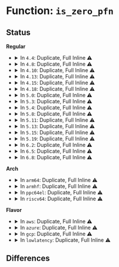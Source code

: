 # Function: <code>is_zero_pfn</code>

## Status
<b>Regular</b>
<ul>
<li>
<details>
<summary>In <code>4.4</code>: Duplicate, Full Inline ⚠️</summary>

**Collision:** Static Duplication

**Inline:** Full

**Transformation:** False

**Instances:**

```
In mm/gup.c (0)
Location: include/asm-generic/pgtable.h:602
Inline: True
```
```
In mm/memory.c (0)
Location: include/asm-generic/pgtable.h:602
Inline: True
```
```
In mm/huge_memory.c (0)
Location: include/asm-generic/pgtable.h:602
Inline: True
```
```
In fs/proc/page.c (0)
Location: include/asm-generic/pgtable.h:602
Inline: True
```
</details>
</li>
<li>
<details>
<summary>In <code>4.8</code>: Duplicate, Full Inline ⚠️</summary>

**Collision:** Static Duplication

**Inline:** Full

**Transformation:** False

**Instances:**

```
In mm/gup.c (0)
Location: include/asm-generic/pgtable.h:615
Inline: True
```
```
In mm/memory.c (0)
Location: include/asm-generic/pgtable.h:615
Inline: True
```
```
In mm/khugepaged.c (0)
Location: include/asm-generic/pgtable.h:615
Inline: True
```
```
In fs/proc/page.c (0)
Location: include/asm-generic/pgtable.h:615
Inline: True
```
</details>
</li>
<li>
<details>
<summary>In <code>4.10</code>: Duplicate, Full Inline ⚠️</summary>

**Collision:** Static Duplication

**Inline:** Full

**Transformation:** False

**Instances:**

```
In mm/gup.c (0)
Location: include/asm-generic/pgtable.h:638
Inline: True
```
```
In mm/memory.c (0)
Location: include/asm-generic/pgtable.h:638
Inline: True
```
```
In mm/ksm.c (0)
Location: include/asm-generic/pgtable.h:638
Inline: True
```
```
In mm/khugepaged.c (0)
Location: include/asm-generic/pgtable.h:638
Inline: True
```
```
In fs/proc/page.c (0)
Location: include/asm-generic/pgtable.h:638
Inline: True
```
</details>
</li>
<li>
<details>
<summary>In <code>4.13</code>: Duplicate, Full Inline ⚠️</summary>

**Collision:** Static Duplication

**Inline:** Full

**Transformation:** False

**Instances:**

```
In mm/gup.c (0)
Location: include/asm-generic/pgtable.h:743
Inline: True
```
```
In mm/memory.c (0)
Location: include/asm-generic/pgtable.h:743
Inline: True
```
```
In mm/ksm.c (0)
Location: include/asm-generic/pgtable.h:743
Inline: True
```
```
In mm/khugepaged.c (0)
Location: include/asm-generic/pgtable.h:743
Inline: True
```
```
In fs/proc/page.c (0)
Location: include/asm-generic/pgtable.h:743
Inline: True
```
</details>
</li>
<li>
<details>
<summary>In <code>4.15</code>: Duplicate, Full Inline ⚠️</summary>

**Collision:** Static Duplication

**Inline:** Full

**Transformation:** False

**Instances:**

```
In mm/gup.c (0)
Location: include/asm-generic/pgtable.h:788
Inline: True
```
```
In mm/memory.c (0)
Location: include/asm-generic/pgtable.h:788
Inline: True
```
```
In mm/ksm.c (0)
Location: include/asm-generic/pgtable.h:788
Inline: True
```
```
In mm/migrate.c (0)
Location: include/asm-generic/pgtable.h:788
Inline: True
```
```
In mm/khugepaged.c (0)
Location: include/asm-generic/pgtable.h:788
Inline: True
```
```
In fs/proc/page.c (0)
Location: include/asm-generic/pgtable.h:788
Inline: True
```
</details>
</li>
<li>
<details>
<summary>In <code>4.18</code>: Duplicate, Full Inline ⚠️</summary>

**Collision:** Static Duplication

**Inline:** Full

**Transformation:** False

**Instances:**

```
In mm/gup.c (ffffffff81228145)
Location: include/asm-generic/pgtable.h:831
Inline: True
Inline callers:
  - mm/gup.c:__get_user_pages
  - mm/gup.c:follow_page_pte
```
```
In mm/memory.c (ffffffff81229ccd)
Location: include/asm-generic/pgtable.h:831
Inline: True
Inline callers:
  - mm/memory.c:wp_page_copy
  - mm/memory.c:__vm_insert_mixed
  - mm/memory.c:vm_normal_page_pmd
  - mm/memory.c:_vm_normal_page
```
```
In mm/ksm.c (ffffffff81260524)
Location: include/asm-generic/pgtable.h:831
Inline: True
Inline callers:
  - mm/ksm.c:try_to_merge_one_page
```
```
In mm/migrate.c (ffffffff8126dfeb)
Location: include/asm-generic/pgtable.h:831
Inline: True
Inline callers:
  - mm/migrate.c:migrate_vma_collect_pmd
```
```
In mm/khugepaged.c (ffffffff8127cfff)
Location: include/asm-generic/pgtable.h:831
Inline: True
Inline callers:
  - mm/khugepaged.c:khugepaged_scan_mm_slot
  - mm/khugepaged.c:collapse_huge_page
  - mm/khugepaged.c:collapse_huge_page
  - mm/khugepaged.c:collapse_huge_page
  - mm/khugepaged.c:collapse_huge_page
```
```
In fs/proc/page.c (ffffffff8132a771)
Location: include/asm-generic/pgtable.h:831
Inline: True
Inline callers:
  - fs/proc/page.c:stable_page_flags
```
</details>
</li>
<li>
<details>
<summary>In <code>5.0</code>: Duplicate, Full Inline ⚠️</summary>

**Collision:** Static Duplication

**Inline:** Full

**Transformation:** False

**Instances:**

```
In mm/gup.c (ffffffff8123b965)
Location: include/asm-generic/pgtable.h:869
Inline: True
Inline callers:
  - mm/gup.c:__get_user_pages
  - mm/gup.c:follow_page_pte
```
```
In mm/memory.c (ffffffff8123d2b5)
Location: include/asm-generic/pgtable.h:869
Inline: True
Inline callers:
  - mm/memory.c:wp_page_copy
  - mm/memory.c:__vm_insert_mixed
  - mm/memory.c:insert_pfn
  - mm/memory.c:vm_normal_page_pmd
  - mm/memory.c:_vm_normal_page
```
```
In mm/ksm.c (ffffffff81274c8a)
Location: include/asm-generic/pgtable.h:869
Inline: True
Inline callers:
  - mm/ksm.c:try_to_merge_one_page
```
```
In mm/migrate.c (ffffffff81282e5b)
Location: include/asm-generic/pgtable.h:869
Inline: True
Inline callers:
  - mm/migrate.c:migrate_vma_collect_pmd
```
```
In mm/khugepaged.c (ffffffff81291b71)
Location: include/asm-generic/pgtable.h:869
Inline: True
Inline callers:
  - mm/khugepaged.c:khugepaged
  - mm/khugepaged.c:collapse_huge_page
  - mm/khugepaged.c:collapse_huge_page
  - mm/khugepaged.c:collapse_huge_page
  - mm/khugepaged.c:collapse_huge_page
```
```
In fs/proc/page.c (ffffffff81341ace)
Location: include/asm-generic/pgtable.h:869
Inline: True
Inline callers:
  - fs/proc/page.c:stable_page_flags
```
</details>
</li>
<li>
<details>
<summary>In <code>5.3</code>: Duplicate, Full Inline ⚠️</summary>

**Collision:** Static Duplication

**Inline:** Full

**Transformation:** False

**Instances:**

```
In mm/gup.c (ffffffff8124ce53)
Location: include/asm-generic/pgtable.h:869
Inline: True
Inline callers:
  - mm/gup.c:__get_user_pages
  - mm/gup.c:follow_page_pte
```
```
In mm/memory.c (ffffffff8124ef57)
Location: include/asm-generic/pgtable.h:869
Inline: True
Inline callers:
  - mm/memory.c:wp_page_copy
  - mm/memory.c:__vm_insert_mixed
  - mm/memory.c:insert_pfn
  - mm/memory.c:vm_normal_page_pmd
  - mm/memory.c:vm_normal_page
```
```
In mm/ksm.c (ffffffff8128f76e)
Location: include/asm-generic/pgtable.h:869
Inline: True
Inline callers:
  - mm/ksm.c:replace_page
```
```
In mm/khugepaged.c (ffffffff812abe2b)
Location: include/asm-generic/pgtable.h:869
Inline: True
Inline callers:
  - mm/khugepaged.c:khugepaged_scan_pmd
  - mm/khugepaged.c:__collapse_huge_page_isolate
  - mm/khugepaged.c:__collapse_huge_page_isolate
```
```
In fs/proc/page.c (ffffffff81369f02)
Location: include/asm-generic/pgtable.h:869
Inline: True
Inline callers:
  - fs/proc/page.c:stable_page_flags
```
</details>
</li>
<li>
<details>
<summary>In <code>5.4</code>: Duplicate, Full Inline ⚠️</summary>

**Collision:** Static Duplication

**Inline:** Full

**Transformation:** False

**Instances:**

```
In mm/gup.c (ffffffff8125b383)
Location: include/asm-generic/pgtable.h:869
Inline: True
Inline callers:
  - mm/gup.c:__get_user_pages
  - mm/gup.c:follow_page_pte
```
```
In mm/memory.c (ffffffff8125d539)
Location: include/asm-generic/pgtable.h:869
Inline: True
Inline callers:
  - mm/memory.c:wp_page_copy
  - mm/memory.c:__vm_insert_mixed
  - mm/memory.c:insert_pfn
  - mm/memory.c:vm_normal_page_pmd
  - mm/memory.c:vm_normal_page
```
```
In mm/ksm.c (ffffffff8129f4f3)
Location: include/asm-generic/pgtable.h:869
Inline: True
Inline callers:
  - mm/ksm.c:replace_page
```
```
In mm/migrate.c (ffffffff812aec35)
Location: include/asm-generic/pgtable.h:869
Inline: True
Inline callers:
  - mm/migrate.c:migrate_vma_collect_pmd
```
```
In mm/khugepaged.c (ffffffff812bd63b)
Location: include/asm-generic/pgtable.h:869
Inline: True
Inline callers:
  - mm/khugepaged.c:khugepaged_scan_pmd
  - mm/khugepaged.c:__collapse_huge_page_isolate
  - mm/khugepaged.c:__collapse_huge_page_isolate
```
```
In fs/proc/page.c (ffffffff81382122)
Location: include/asm-generic/pgtable.h:869
Inline: True
Inline callers:
  - fs/proc/page.c:stable_page_flags
```
</details>
</li>
<li>
<details>
<summary>In <code>5.8</code>: Duplicate, Full Inline ⚠️</summary>

**Collision:** Static Duplication

**Inline:** Full

**Transformation:** False

**Instances:**

```
In mm/gup.c (ffffffff8128944c)
Location: include/linux/pgtable.h:1043
Inline: True
Inline callers:
  - mm/gup.c:get_gate_page
  - mm/gup.c:follow_page_pte
```
```
In mm/memory.c (ffffffff8128ce59)
Location: include/linux/pgtable.h:1043
Inline: True
Inline callers:
  - mm/memory.c:wp_page_copy
  - mm/memory.c:__vm_insert_mixed
  - mm/memory.c:insert_pfn
  - mm/memory.c:vm_normal_page
```
```
In mm/ksm.c (ffffffff812d3b41)
Location: include/linux/pgtable.h:1043
Inline: True
Inline callers:
  - mm/ksm.c:replace_page
```
```
In mm/migrate.c (ffffffff812e4243)
Location: include/linux/pgtable.h:1043
Inline: True
Inline callers:
  - mm/migrate.c:migrate_vma_collect_pmd
```
```
In mm/khugepaged.c (ffffffff812f2d56)
Location: include/linux/pgtable.h:1043
Inline: True
Inline callers:
  - mm/khugepaged.c:khugepaged_scan_pmd
  - mm/khugepaged.c:__collapse_huge_page_copy
  - mm/khugepaged.c:__collapse_huge_page_copy
  - mm/khugepaged.c:__collapse_huge_page_isolate
  - mm/khugepaged.c:release_pte_pages
```
```
In mm/hmm.c (ffffffff8130af42)
Location: include/linux/pgtable.h:1043
Inline: True
```
```
In fs/proc/page.c (ffffffff813cc752)
Location: include/linux/pgtable.h:1043
Inline: True
Inline callers:
  - fs/proc/page.c:stable_page_flags
```
</details>
</li>
<li>
<details>
<summary>In <code>5.11</code>: Duplicate, Full Inline ⚠️</summary>

**Collision:** Static Duplication

**Inline:** Full

**Transformation:** False

**Instances:**

```
In mm/gup.c (ffffffff8129312c)
Location: include/linux/pgtable.h:1133
Inline: True
Inline callers:
  - mm/gup.c:get_gate_page
  - mm/gup.c:follow_page_pte
```
```
In mm/memory.c (ffffffff81297e59)
Location: include/linux/pgtable.h:1133
Inline: True
Inline callers:
  - mm/memory.c:wp_page_copy
  - mm/memory.c:__vm_insert_mixed
  - mm/memory.c:insert_pfn
  - mm/memory.c:vm_normal_page
```
```
In mm/ksm.c (ffffffff812df541)
Location: include/linux/pgtable.h:1133
Inline: True
Inline callers:
  - mm/ksm.c:replace_page
```
```
In mm/migrate.c (ffffffff812efce6)
Location: include/linux/pgtable.h:1133
Inline: True
Inline callers:
  - mm/migrate.c:migrate_vma_collect_pmd
```
```
In mm/khugepaged.c (ffffffff812fd38d)
Location: include/linux/pgtable.h:1133
Inline: True
Inline callers:
  - mm/khugepaged.c:khugepaged_scan_pmd
  - mm/khugepaged.c:__collapse_huge_page_isolate
  - mm/khugepaged.c:release_pte_pages
```
```
In mm/hmm.c (ffffffff81316e12)
Location: include/linux/pgtable.h:1133
Inline: True
```
```
In fs/proc/page.c (ffffffff813de3ba)
Location: include/linux/pgtable.h:1133
Inline: True
Inline callers:
  - fs/proc/page.c:stable_page_flags
```
</details>
</li>
<li>
<details>
<summary>In <code>5.13</code>: Duplicate, Full Inline ⚠️</summary>

**Collision:** Static Duplication

**Inline:** Full

**Transformation:** False

**Instances:**

```
In mm/gup.c (ffffffff81296f0c)
Location: include/linux/pgtable.h:1134
Inline: True
Inline callers:
  - mm/gup.c:check_and_migrate_movable_pages
  - mm/gup.c:get_gate_page
  - mm/gup.c:follow_page_pte
```
```
In mm/memory.c (ffffffff8129d500)
Location: include/linux/pgtable.h:1134
Inline: True
Inline callers:
  - mm/memory.c:wp_page_copy
  - mm/memory.c:__vm_insert_mixed
  - mm/memory.c:insert_pfn
  - mm/memory.c:vm_normal_page
```
```
In mm/hugetlb.c (ffffffff812d6911)
Location: include/linux/pgtable.h:1134
Inline: True
Inline callers:
  - mm/hugetlb.c:dequeue_huge_page_nodemask
```
```
In mm/ksm.c (ffffffff812e7e5e)
Location: include/linux/pgtable.h:1134
Inline: True
Inline callers:
  - mm/ksm.c:replace_page
```
```
In mm/migrate.c (ffffffff812f566a)
Location: include/linux/pgtable.h:1134
Inline: True
Inline callers:
  - mm/migrate.c:migrate_vma_collect_pmd
```
```
In mm/khugepaged.c (ffffffff813040fa)
Location: include/linux/pgtable.h:1134
Inline: True
Inline callers:
  - mm/khugepaged.c:khugepaged_scan_pmd
  - mm/khugepaged.c:__collapse_huge_page_isolate
  - mm/khugepaged.c:__collapse_huge_page_isolate
```
```
In mm/hmm.c (ffffffff8131d03a)
Location: include/linux/pgtable.h:1134
Inline: True
```
```
In fs/proc/page.c (ffffffff813e5196)
Location: include/linux/pgtable.h:1134
Inline: True
Inline callers:
  - fs/proc/page.c:stable_page_flags
```
</details>
</li>
<li>
<details>
<summary>In <code>5.15</code>: Duplicate, Full Inline ⚠️</summary>

**Collision:** Static Duplication

**Inline:** Full

**Transformation:** False

**Instances:**

```
In mm/gup.c (ffffffff812d78bc)
Location: include/linux/pgtable.h:1153
Inline: True
Inline callers:
  - mm/gup.c:check_and_migrate_movable_pages
  - mm/gup.c:get_gate_page
  - mm/gup.c:follow_page_pte
```
```
In mm/memory.c (ffffffff812ddc00)
Location: include/linux/pgtable.h:1153
Inline: True
Inline callers:
  - mm/memory.c:wp_page_copy
  - mm/memory.c:__vm_insert_mixed
  - mm/memory.c:insert_pfn
  - mm/memory.c:vm_normal_page
```
```
In mm/hugetlb.c (ffffffff8131c6da)
Location: include/linux/pgtable.h:1153
Inline: True
Inline callers:
  - mm/hugetlb.c:dequeue_huge_page_nodemask
```
```
In mm/ksm.c (ffffffff8132fd8e)
Location: include/linux/pgtable.h:1153
Inline: True
Inline callers:
  - mm/ksm.c:replace_page
```
```
In mm/migrate.c (ffffffff8133fc61)
Location: include/linux/pgtable.h:1153
Inline: True
Inline callers:
  - mm/migrate.c:migrate_vma_collect_pmd
```
```
In mm/khugepaged.c (ffffffff8134de2a)
Location: include/linux/pgtable.h:1153
Inline: True
Inline callers:
  - mm/khugepaged.c:khugepaged_scan_pmd
  - mm/khugepaged.c:__collapse_huge_page_isolate
  - mm/khugepaged.c:__collapse_huge_page_isolate
```
```
In mm/hmm.c (ffffffff8136a4bd)
Location: include/linux/pgtable.h:1153
Inline: True
```
```
In fs/proc/page.c (ffffffff81436d66)
Location: include/linux/pgtable.h:1153
Inline: True
Inline callers:
  - fs/proc/page.c:stable_page_flags
```
</details>
</li>
<li>
<details>
<summary>In <code>5.19</code>: Duplicate, Full Inline ⚠️</summary>

**Collision:** Static Duplication

**Inline:** Full

**Transformation:** False

**Instances:**

```
In mm/gup.c (ffffffff81337b09)
Location: include/linux/pgtable.h:1215
Inline: True
Inline callers:
  - mm/gup.c:check_and_migrate_movable_pages
  - mm/gup.c:get_gate_page
  - mm/gup.c:follow_page_pte
  - mm/gup.c:try_grab_folio
```
```
In mm/memory.c (ffffffff8133dbc5)
Location: include/linux/pgtable.h:1215
Inline: True
Inline callers:
  - mm/memory.c:wp_page_copy
  - mm/memory.c:__vm_insert_mixed
  - mm/memory.c:insert_pfn
  - mm/memory.c:vm_normal_page
```
```
In mm/hugetlb.c (ffffffff813877ec)
Location: include/linux/pgtable.h:1215
Inline: True
Inline callers:
  - mm/hugetlb.c:dequeue_huge_page_nodemask
```
```
In mm/ksm.c (ffffffff813a0157)
Location: include/linux/pgtable.h:1215
Inline: True
Inline callers:
  - mm/ksm.c:replace_page
```
```
In mm/migrate_device.c (ffffffff813b72c6)
Location: include/linux/pgtable.h:1215
Inline: True
Inline callers:
  - mm/migrate_device.c:migrate_vma_collect_pmd
```
```
In mm/khugepaged.c (ffffffff813c708a)
Location: include/linux/pgtable.h:1215
Inline: True
Inline callers:
  - mm/khugepaged.c:khugepaged_scan_pmd
  - mm/khugepaged.c:__collapse_huge_page_isolate
  - mm/khugepaged.c:__collapse_huge_page_isolate
```
```
In mm/hmm.c (ffffffff813e8677)
Location: include/linux/pgtable.h:1215
Inline: True
```
```
In fs/proc/page.c (ffffffff814b1793)
Location: include/linux/pgtable.h:1215
Inline: True
Inline callers:
  - fs/proc/page.c:stable_page_flags
```
</details>
</li>
<li>
<details>
<summary>In <code>6.2</code>: Duplicate, Full Inline ⚠️</summary>

**Collision:** Static Duplication

**Inline:** Full

**Transformation:** False

**Instances:**

```
In mm/vmscan.c (ffffffff8137823a)
Location: include/linux/pgtable.h:1251
Inline: True
```
```
In mm/gup.c (ffffffff813ae9c8)
Location: include/linux/pgtable.h:1251
Inline: True
Inline callers:
  - mm/gup.c:collect_longterm_unpinnable_pages
  - mm/gup.c:get_gate_page
  - mm/gup.c:follow_page_pte
  - mm/gup.c:try_grab_folio
```
```
In mm/memory.c (ffffffff813b6c9e)
Location: include/linux/pgtable.h:1251
Inline: True
Inline callers:
  - mm/memory.c:wp_page_copy
  - mm/memory.c:__vm_insert_mixed
  - mm/memory.c:insert_pfn
  - mm/memory.c:vm_normal_page
```
```
In mm/hugetlb.c (ffffffff81405c07)
Location: include/linux/pgtable.h:1251
Inline: True
Inline callers:
  - mm/hugetlb.c:dequeue_huge_page_nodemask
```
```
In mm/ksm.c (ffffffff8141f03e)
Location: include/linux/pgtable.h:1251
Inline: True
Inline callers:
  - mm/ksm.c:replace_page
```
```
In mm/migrate_device.c (ffffffff81438da3)
Location: include/linux/pgtable.h:1251
Inline: True
Inline callers:
  - mm/migrate_device.c:migrate_vma_collect_pmd
```
```
In mm/khugepaged.c (ffffffff8144aefa)
Location: include/linux/pgtable.h:1251
Inline: True
Inline callers:
  - mm/khugepaged.c:hpage_collapse_scan_pmd
  - mm/khugepaged.c:__collapse_huge_page_isolate
  - mm/khugepaged.c:__collapse_huge_page_isolate
```
```
In mm/hmm.c (ffffffff814705a3)
Location: include/linux/pgtable.h:1251
Inline: True
```
```
In fs/proc/page.c (ffffffff81547edf)
Location: include/linux/pgtable.h:1251
Inline: True
Inline callers:
  - fs/proc/page.c:stable_page_flags
```
</details>
</li>
<li>
<details>
<summary>In <code>6.5</code>: Duplicate, Full Inline ⚠️</summary>

**Collision:** Static Duplication

**Inline:** Full

**Transformation:** False

**Instances:**

```
In mm/vmscan.c (ffffffff813aba8a)
Location: include/linux/pgtable.h:1236
Inline: True
```
```
In mm/gup.c (ffffffff813e32c8)
Location: include/linux/pgtable.h:1236
Inline: True
Inline callers:
  - mm/gup.c:collect_longterm_unpinnable_pages
  - mm/gup.c:get_gate_page
  - mm/gup.c:follow_page_pte
  - mm/gup.c:folio_add_pin
  - mm/gup.c:try_grab_page
  - mm/gup.c:gup_put_folio
  - mm/gup.c:try_grab_folio
  - mm/gup.c:try_grab_folio
```
```
In mm/memory.c (ffffffff813eb672)
Location: include/linux/pgtable.h:1236
Inline: True
Inline callers:
  - mm/memory.c:wp_page_copy
  - mm/memory.c:__vm_insert_mixed
  - mm/memory.c:insert_pfn
  - mm/memory.c:vm_normal_page
```
```
In mm/hugetlb.c (ffffffff81439144)
Location: include/linux/pgtable.h:1236
Inline: True
Inline callers:
  - mm/hugetlb.c:dequeue_hugetlb_folio_nodemask
```
```
In mm/ksm.c (ffffffff81453bee)
Location: include/linux/pgtable.h:1236
Inline: True
Inline callers:
  - mm/ksm.c:replace_page
```
```
In mm/migrate_device.c (ffffffff8146f5e8)
Location: include/linux/pgtable.h:1236
Inline: True
Inline callers:
  - mm/migrate_device.c:migrate_vma_collect_pmd
```
```
In mm/khugepaged.c (ffffffff8147ec31)
Location: include/linux/pgtable.h:1236
Inline: True
Inline callers:
  - mm/khugepaged.c:hpage_collapse_scan_pmd
  - mm/khugepaged.c:__collapse_huge_page_isolate
  - mm/khugepaged.c:release_pte_pages
```
```
In mm/hmm.c (ffffffff814a4d7e)
Location: include/linux/pgtable.h:1236
Inline: True
Inline callers:
  - mm/hmm.c:hmm_vma_handle_pte
```
```
In fs/proc/page.c (ffffffff8157fae1)
Location: include/linux/pgtable.h:1236
Inline: True
Inline callers:
  - fs/proc/page.c:stable_page_flags
```
</details>
</li>
<li>
<details>
<summary>In <code>6.8</code>: Duplicate, Full Inline ⚠️</summary>

**Collision:** Static Duplication

**Inline:** Full

**Transformation:** False

**Instances:**

```
In mm/vmscan.c (ffffffff813d61aa)
Location: include/linux/pgtable.h:1346
Inline: True
```
```
In mm/gup.c (ffffffff8140da7c)
Location: include/linux/pgtable.h:1346
Inline: True
Inline callers:
  - mm/gup.c:collect_longterm_unpinnable_pages
  - mm/gup.c:get_gate_page
  - mm/gup.c:follow_page_pte
  - mm/gup.c:folio_add_pin
  - mm/gup.c:try_grab_page
  - mm/gup.c:gup_put_folio
  - mm/gup.c:try_grab_folio
  - mm/gup.c:try_grab_folio
```
```
In mm/memory.c (ffffffff8141634f)
Location: include/linux/pgtable.h:1346
Inline: True
Inline callers:
  - mm/memory.c:wp_page_copy
  - mm/memory.c:wp_page_copy
  - mm/memory.c:__vm_insert_mixed
  - mm/memory.c:insert_pfn
  - mm/memory.c:zap_pte_range
  - mm/memory.c:vm_normal_page
```
```
In mm/hugetlb.c (ffffffff81472c74)
Location: include/linux/pgtable.h:1346
Inline: True
Inline callers:
  - mm/hugetlb.c:dequeue_hugetlb_folio_nodemask
```
```
In mm/ksm.c (ffffffff8148e434)
Location: include/linux/pgtable.h:1346
Inline: True
Inline callers:
  - mm/ksm.c:replace_page
  - mm/ksm.c:break_ksm_pmd_entry
```
```
In mm/migrate_device.c (ffffffff8149d4a8)
Location: include/linux/pgtable.h:1346
Inline: True
Inline callers:
  - mm/migrate_device.c:migrate_vma_insert_page
  - mm/migrate_device.c:migrate_vma_collect_pmd
```
```
In mm/khugepaged.c (ffffffff814af919)
Location: include/linux/pgtable.h:1346
Inline: True
Inline callers:
  - mm/khugepaged.c:hpage_collapse_scan_pmd
  - mm/khugepaged.c:__collapse_huge_page_isolate
  - mm/khugepaged.c:release_pte_pages
```
```
In mm/hmm.c (ffffffff814d5dce)
Location: include/linux/pgtable.h:1346
Inline: True
Inline callers:
  - mm/hmm.c:hmm_vma_handle_pte
```
```
In fs/proc/task_mmu.c (ffffffff8159d260)
Location: include/linux/pgtable.h:1346
Inline: True
Inline callers:
  - fs/proc/task_mmu.c:pagemap_hugetlb_category
  - fs/proc/task_mmu.c:pagemap_thp_category
  - fs/proc/task_mmu.c:pagemap_page_category
```
```
In fs/proc/page.c (ffffffff815b84f1)
Location: include/linux/pgtable.h:1346
Inline: True
Inline callers:
  - fs/proc/page.c:stable_page_flags
```
</details>
</li>
</ul>
<b>Arch</b>
<ul>
<li>
<details>
<summary>In <code>arm64</code>: Duplicate, Full Inline ⚠️</summary>

**Collision:** Static Duplication

**Inline:** Full

**Transformation:** False

**Instances:**

```
In mm/gup.c (ffff8000102f1c7c)
Location: include/asm-generic/pgtable.h:869
Inline: True
Inline callers:
  - mm/gup.c:follow_page_pte
```
```
In mm/memory.c (ffff8000102f4b88)
Location: include/asm-generic/pgtable.h:869
Inline: True
Inline callers:
  - mm/memory.c:wp_page_copy
  - mm/memory.c:insert_pfn
  - mm/memory.c:vm_normal_page_pmd
  - mm/memory.c:vm_normal_page
```
```
In mm/ksm.c (ffff80001033ed40)
Location: include/asm-generic/pgtable.h:869
Inline: True
Inline callers:
  - mm/ksm.c:try_to_merge_one_page
```
```
In mm/khugepaged.c (ffff80001035eb68)
Location: include/asm-generic/pgtable.h:869
Inline: True
Inline callers:
  - mm/khugepaged.c:khugepaged_scan_pmd
  - mm/khugepaged.c:collapse_huge_page
  - mm/khugepaged.c:collapse_huge_page
  - mm/khugepaged.c:__collapse_huge_page_isolate
  - mm/khugepaged.c:__collapse_huge_page_isolate
```
```
In fs/proc/page.c (ffff800010450298)
Location: include/asm-generic/pgtable.h:869
Inline: True
Inline callers:
  - fs/proc/page.c:stable_page_flags
```
</details>
</li>
<li>
<details>
<summary>In <code>armhf</code>: Duplicate, Full Inline ⚠️</summary>

**Collision:** Static Duplication

**Inline:** Full

**Transformation:** False

**Instances:**

```
In mm/gup.c (c0514b0c)
Location: include/asm-generic/pgtable.h:869
Inline: True
Inline callers:
  - mm/gup.c:__get_user_pages
```
```
In mm/memory.c (c0516d3c)
Location: include/asm-generic/pgtable.h:869
Inline: True
Inline callers:
  - mm/memory.c:wp_page_copy
  - mm/memory.c:__vm_insert_mixed
  - mm/memory.c:insert_pfn
  - mm/memory.c:vm_normal_page
```
```
In mm/ksm.c (c0544f80)
Location: include/asm-generic/pgtable.h:869
Inline: True
Inline callers:
  - mm/ksm.c:replace_page
```
```
In fs/proc/page.c (c0613298)
Location: include/asm-generic/pgtable.h:869
Inline: True
Inline callers:
  - fs/proc/page.c:stable_page_flags
```
</details>
</li>
<li>
<details>
<summary>In <code>ppc64el</code>: Duplicate, Full Inline ⚠️</summary>

**Collision:** Static Duplication

**Inline:** Full

**Transformation:** False

**Instances:**

```
In mm/gup.c (c0000000003b6390)
Location: include/asm-generic/pgtable.h:869
Inline: True
Inline callers:
  - mm/gup.c:follow_page_pte
```
```
In mm/memory.c (c0000000003bb828)
Location: include/asm-generic/pgtable.h:869
Inline: True
Inline callers:
  - mm/memory.c:wp_page_copy
  - mm/memory.c:__vm_insert_mixed
  - mm/memory.c:insert_pfn
  - mm/memory.c:vm_normal_page_pmd
  - mm/memory.c:vm_normal_page
```
```
In mm/ksm.c (c00000000041accc)
Location: include/asm-generic/pgtable.h:869
Inline: True
Inline callers:
  - mm/ksm.c:replace_page
```
```
In mm/migrate.c (c000000000434878)
Location: include/asm-generic/pgtable.h:869
Inline: True
Inline callers:
  - mm/migrate.c:migrate_vma_collect_pmd
```
```
In mm/khugepaged.c (c000000000447fa8)
Location: include/asm-generic/pgtable.h:869
Inline: True
Inline callers:
  - mm/khugepaged.c:khugepaged_scan_pmd
  - mm/khugepaged.c:__collapse_huge_page_isolate
  - mm/khugepaged.c:__collapse_huge_page_isolate
```
```
In fs/proc/page.c (c0000000005682d0)
Location: include/asm-generic/pgtable.h:869
Inline: True
Inline callers:
  - fs/proc/page.c:stable_page_flags
```
</details>
</li>
<li>
<details>
<summary>In <code>riscv64</code>: Duplicate, Full Inline ⚠️</summary>

**Collision:** Static Duplication

**Inline:** Full

**Transformation:** False

**Instances:**

```
In mm/gup.c (ffffffe0002048b0)
Location: include/asm-generic/pgtable.h:869
Inline: True
```
```
In mm/memory.c (ffffffe00020605c)
Location: include/asm-generic/pgtable.h:869
Inline: True
Inline callers:
  - mm/memory.c:wp_page_copy
  - mm/memory.c:insert_pfn
  - mm/memory.c:vm_normal_page
```
```
In mm/ksm.c (ffffffe00023495a)
Location: include/asm-generic/pgtable.h:869
Inline: True
Inline callers:
  - mm/ksm.c:try_to_merge_one_page
```
```
In fs/proc/page.c (ffffffe0002e3396)
Location: include/asm-generic/pgtable.h:869
Inline: True
Inline callers:
  - fs/proc/page.c:stable_page_flags
```
</details>
</li>
</ul>
<b>Flavor</b>
<ul>
<li>
<details>
<summary>In <code>aws</code>: Duplicate, Full Inline ⚠️</summary>

**Collision:** Static Duplication

**Inline:** Full

**Transformation:** False

**Instances:**

```
In mm/gup.c (ffffffff812539d3)
Location: include/asm-generic/pgtable.h:869
Inline: True
Inline callers:
  - mm/gup.c:__get_user_pages
  - mm/gup.c:follow_page_pte
```
```
In mm/memory.c (ffffffff81255b89)
Location: include/asm-generic/pgtable.h:869
Inline: True
Inline callers:
  - mm/memory.c:wp_page_copy
  - mm/memory.c:__vm_insert_mixed
  - mm/memory.c:insert_pfn
  - mm/memory.c:vm_normal_page_pmd
  - mm/memory.c:vm_normal_page
```
```
In mm/ksm.c (ffffffff81297ad3)
Location: include/asm-generic/pgtable.h:869
Inline: True
Inline callers:
  - mm/ksm.c:replace_page
```
```
In mm/migrate.c (ffffffff812a7215)
Location: include/asm-generic/pgtable.h:869
Inline: True
Inline callers:
  - mm/migrate.c:migrate_vma_collect_pmd
```
```
In mm/khugepaged.c (ffffffff812b5c1b)
Location: include/asm-generic/pgtable.h:869
Inline: True
Inline callers:
  - mm/khugepaged.c:khugepaged_scan_pmd
  - mm/khugepaged.c:__collapse_huge_page_isolate
  - mm/khugepaged.c:__collapse_huge_page_isolate
```
```
In fs/proc/page.c (ffffffff8137a702)
Location: include/asm-generic/pgtable.h:869
Inline: True
Inline callers:
  - fs/proc/page.c:stable_page_flags
```
</details>
</li>
<li>
<details>
<summary>In <code>azure</code>: Duplicate, Full Inline ⚠️</summary>

**Collision:** Static Duplication

**Inline:** Full

**Transformation:** False

**Instances:**

```
In mm/gup.c (0)
Location: include/asm-generic/pgtable.h:869
Inline: True
```
```
In mm/memory.c (ffffffff81248262)
Location: include/asm-generic/pgtable.h:869
Inline: True
Inline callers:
  - mm/memory.c:wp_page_copy
  - mm/memory.c:__vm_insert_mixed
  - mm/memory.c:insert_pfn
  - mm/memory.c:vm_normal_page_pmd
  - mm/memory.c:vm_normal_page
```
```
In mm/ksm.c (ffffffff81289681)
Location: include/asm-generic/pgtable.h:869
Inline: True
Inline callers:
  - mm/ksm.c:replace_page
```
```
In mm/migrate.c (ffffffff81298c17)
Location: include/asm-generic/pgtable.h:869
Inline: True
Inline callers:
  - mm/migrate.c:migrate_vma_collect_pmd
```
```
In mm/khugepaged.c (ffffffff812a6de5)
Location: include/asm-generic/pgtable.h:869
Inline: True
Inline callers:
  - mm/khugepaged.c:khugepaged_scan_pmd
  - mm/khugepaged.c:collapse_huge_page
  - mm/khugepaged.c:collapse_huge_page
  - mm/khugepaged.c:__collapse_huge_page_isolate
  - mm/khugepaged.c:__collapse_huge_page_isolate
```
```
In fs/proc/page.c (ffffffff8136b1d2)
Location: include/asm-generic/pgtable.h:869
Inline: True
Inline callers:
  - fs/proc/page.c:stable_page_flags
```
</details>
</li>
<li>
<details>
<summary>In <code>gcp</code>: Duplicate, Full Inline ⚠️</summary>

**Collision:** Static Duplication

**Inline:** Full

**Transformation:** False

**Instances:**

```
In mm/gup.c (ffffffff81251773)
Location: include/asm-generic/pgtable.h:869
Inline: True
Inline callers:
  - mm/gup.c:__get_user_pages
  - mm/gup.c:follow_page_pte
```
```
In mm/memory.c (ffffffff81253929)
Location: include/asm-generic/pgtable.h:869
Inline: True
Inline callers:
  - mm/memory.c:wp_page_copy
  - mm/memory.c:__vm_insert_mixed
  - mm/memory.c:insert_pfn
  - mm/memory.c:vm_normal_page_pmd
  - mm/memory.c:vm_normal_page
```
```
In mm/ksm.c (ffffffff812958e3)
Location: include/asm-generic/pgtable.h:869
Inline: True
Inline callers:
  - mm/ksm.c:replace_page
```
```
In mm/migrate.c (ffffffff812a5025)
Location: include/asm-generic/pgtable.h:869
Inline: True
Inline callers:
  - mm/migrate.c:migrate_vma_collect_pmd
```
```
In mm/khugepaged.c (ffffffff812b3a2b)
Location: include/asm-generic/pgtable.h:869
Inline: True
Inline callers:
  - mm/khugepaged.c:khugepaged_scan_pmd
  - mm/khugepaged.c:__collapse_huge_page_isolate
  - mm/khugepaged.c:__collapse_huge_page_isolate
```
```
In fs/proc/page.c (ffffffff813781d2)
Location: include/asm-generic/pgtable.h:869
Inline: True
Inline callers:
  - fs/proc/page.c:stable_page_flags
```
</details>
</li>
<li>
<details>
<summary>In <code>lowlatency</code>: Duplicate, Full Inline ⚠️</summary>

**Collision:** Static Duplication

**Inline:** Full

**Transformation:** False

**Instances:**

```
In mm/gup.c (ffffffff81261116)
Location: include/asm-generic/pgtable.h:869
Inline: True
Inline callers:
  - mm/gup.c:__get_user_pages
  - mm/gup.c:follow_page_pte
```
```
In mm/memory.c (ffffffff812632e5)
Location: include/asm-generic/pgtable.h:869
Inline: True
Inline callers:
  - mm/memory.c:wp_page_copy
  - mm/memory.c:__vm_insert_mixed
  - mm/memory.c:insert_pfn
  - mm/memory.c:vm_normal_page_pmd
  - mm/memory.c:vm_normal_page
```
```
In mm/ksm.c (ffffffff812a56fb)
Location: include/asm-generic/pgtable.h:869
Inline: True
Inline callers:
  - mm/ksm.c:replace_page
```
```
In mm/migrate.c (ffffffff812b5b7f)
Location: include/asm-generic/pgtable.h:869
Inline: True
Inline callers:
  - mm/migrate.c:migrate_vma_collect_pmd
```
```
In mm/khugepaged.c (ffffffff812c3e6e)
Location: include/asm-generic/pgtable.h:869
Inline: True
Inline callers:
  - mm/khugepaged.c:khugepaged_scan_pmd
  - mm/khugepaged.c:__collapse_huge_page_isolate
  - mm/khugepaged.c:__collapse_huge_page_isolate
```
```
In fs/proc/page.c (ffffffff8138bc82)
Location: include/asm-generic/pgtable.h:869
Inline: True
Inline callers:
  - fs/proc/page.c:stable_page_flags
```
</details>
</li>
</ul>

## Differences
